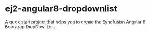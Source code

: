 # ej2-angular8-dropdownlist
A quick start project that helps you to create the Syncfusion Angular 8 Bootstrap DropDownList.
